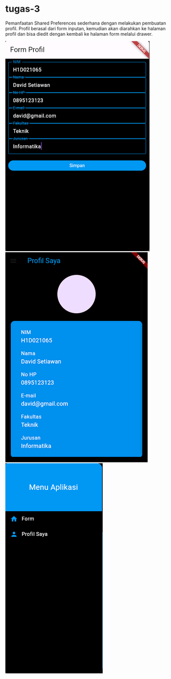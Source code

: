 # tugas-3
Pemanfaatan Shared Preferences sederhana dengan melakukan pembuatan profil.
Profil berasal dari form inputan, kemudian akan diarahkan ke halaman profil dan bisa diedit dengan kembali ke halaman form melalui drawer.

![Form](form.jpg)
![Profil](profil.jpg)
![Drawer](drawer.jpg)
